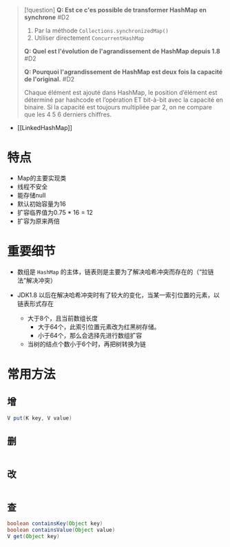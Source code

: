 
> [!question] 
> **Q: Est ce c'es possible de transformer HashMap en synchrone** #D2 
> 
> 1. Par la méthode `Collections.synchronizedMap()`
> 2. Utiliser directement `ConcurrentHashMap`
> 
> **Q: Quel est l'évolution de l'agrandissement de HashMap depuis 1.8** #D2 
> 
> **Q: Pourquoi l'agrandissement de HashMap est deux fois la capacité de l'original.** #D2  
> 
> Chaque élément est ajouté dans HashMap, le position d’élément est déterminé par hashcode et l’opération ET bit-à-bit avec la capacité en binaire. Si la capacité est toujours multipliée par 2, on ne compare que les 4 5 6 derniers chiffres.

- [[LinkedHashMap]]

# 特点

- Map的主要实现类
- 线程不安全
- 能存储null
- 默认初始容量为16
- 扩容临界值为0.75 * 16 = 12
- 扩容为原来两倍 

# 重要细节

- 数组是 `HashMap` 的主体，链表则是主要为了解决哈希冲突而存在的（“拉链法”解决冲突）

- JDK1.8 以后在解决哈希冲突时有了较大的变化，当某一索引位置的元素，以链表形式存在
	- 大于8个，且当前数组长度
		- 大于64个，此索引位置元素改为红黑树存储。
		- 小于64个，那么会选择先进行数组扩容
	- 当树的结点个数小于6个时，再把树转换为链

# 常用方法

## 增

```Java
V put(K key, V value)
```

## 删

```Java

```

## 改

```Java

```

## 查

```Java
boolean containsKey(Object key)
boolean containsValue(Object value)
V get(Object key)
```
